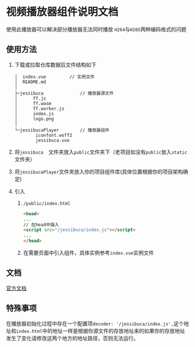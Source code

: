 # 视频播放器组件说明文档

使用此播放器可以解决部分播放器无法同时播放 `H264`与`H265`两种编码格式的问题

## 使用方法

1. 下载或拉取仓库数据后文件结构如下

   ```
   │  index.vue			// 实例文件
   │  README.md
   │
   ├─jessibuca				// 播放器源文件
   │      ff.js
   │      ff.wasm
   │      ff.worker.js
   │      index.js
   │      logo.png
   │
   └─jessibucaPlayer		// 播放器组件
           iconfont.woff2
           jessibuca.vue
   ```

2. 将`jessibuca	`文件夹放入`public`文件夹下（老项目如没有`public`放入`static`文件夹）

3. 将`jessibucaPlayer`文件夹放入你的项目组件库(具体位置根据你的项目架构确定)

4. 引入

   1. `/public/index.html`

      ```html
      <head>
      ...
      // 在head中插入
      <script src="/jessibuca/index.js"></script>
      ...
      </head>
      ```

   2. 在需要页面中引入组件，具体实例参考`index.vue`实例文件

## 文档

[官方文档](http://jessibuca.monibuca.com/)

## 特殊事项

在播放器初始化过程中存在一个配置项`decoder: '/jessibuca/index.js',`这个地址和`index.html`中的地址一样是根据你源文件的存放地址来的如果你的存放地址发生了变化请修改这两个地方的地址路径，否则无法运行。

